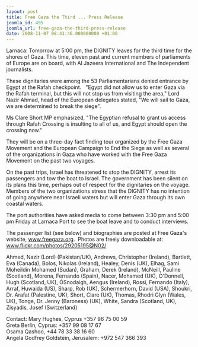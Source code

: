 ```yaml
---
layout: post
title: Free Gaza the Third ... Press Release
joomla_id: 495
joomla_url: free-gaza-the-third-press-release
date: 2008-11-07 08:41:46.000000000 +01:00
---
```

<p>Larnaca: Tomorrow at 5:00 pm, the DIGNITY leaves for the third time for the shores of Gaza. This time, eleven past and current members of parliaments of Europe are on board, with Al Jazeera International and The Independent journalists.</p><p>These dignitaries were among the 53 Parliamentarians denied entrance by Egypt at the Rafah checkpoint.&nbsp;&nbsp; &quot;Egypt did not allow us to enter Gaza via the Rafah terminal, but this will not stop us from visiting the area,&quot; Lord Nazir Ahmad, head of the European delegates stated, &quot;We will sail to Gaza, we are determined to break the siege&quot;.</p><p>Ms Clare Short MP emphasized, &quot;The Egyptian refusal to grant us access through Rafah Crossing is insulting to all of us, and Egypt should open the crossing now.&quot;</p><p>They will be on a three-day fact finding tour organized by the Free Gaza Movement and the European Campaign to End the Siege as well as several of the organizations in Gaza who have worked with the Free Gaza Movement on the past two voyages.</p><p>On the past trips, Israel has threatened to stop the DIGNITY, arrest its passengers and tow the boat to Israel. The government has been silent on its plans this time, perhaps out of respect for the dignitaries on the voyage. Members of the two organizations stress that the DIGNITY has no intention of going anywhere near Israeli waters but will enter Gaza through its own coastal waters. </p><p>The port authorities have asked media to come between 3:30 pm and 5:00 pm Friday at Larnaca Port to see the boat leave and to conduct interviews. </p><p>The passenger list (see below) and biographies are posted at Free Gaza's website, <a href="http://www.freegaza.org/">www.freegaza.org</a>.&nbsp; Photos are freely downloadable at:&nbsp; <a href="http://www.flickr.com/photos/29205195@N02/">www.flickr.com/photos/29205195@N02/</a></p><p>Ahmed, Nazir (Lord) (Pakistan/UK), Andrews, Christopher (Ireland), Bartlett, Eva (Canada), Bolos, Nikolas (Ireland), Healey, Denis (UK), Elhag, Sami Moheildin Mohamed (Sudan), Graham, Derek (Ireland), McNeill, Pauline (Scotland), Morena, Fernando (Spain), Nacer, Mohamed (UK), O'Donnell, Hugh (Scotland, UK), ÓSnodaigh, Aengus (Ireland), Rossi, Fernando (Italy), Arraf, Huwaida (US), Sharp, Rob (UK), Schermerhorn, David (USA), Shoukri, Dr. Arafat (Palestine, UK), Short, Clare (UK), Thomas, Rhodri Glyn (Wales, UK), Tonge, Dr. Jenny (Baroness) (UK), White, Sandra (Scotland, UK), Zisyadis, Josef (Switzerland)</p><p>Contact: Mary Hughes, Cyprus +357 96 75 00 59<br />Greta Berlin, Cyprus: +357 99 08 17 67<br />Osama Qashoo, +44 78 33 38 16 60<br />Angela Godfrey Goldstein, Jerusalem: +972 547 366 393</p><p><a href=""></a></p>
